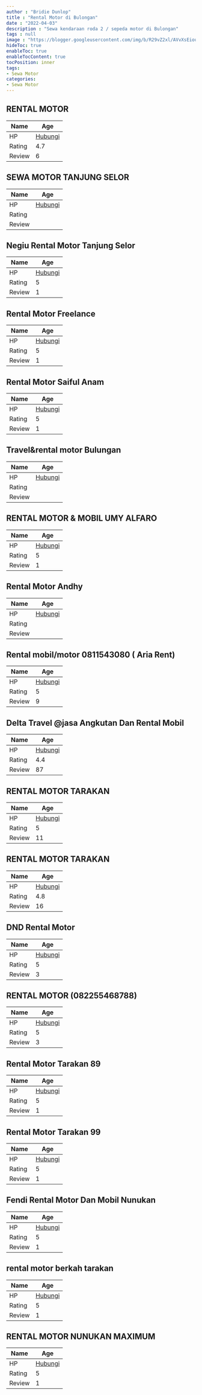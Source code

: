 ```yaml
---
author : "Bridie Dunlop"
title : "Rental Motor di Bulongan"
date : "2022-04-03"
description : "Sewa kendaraan roda 2 / sepeda motor di Bulongan"
tags : null
image : "https://blogger.googleusercontent.com/img/b/R29vZ2xl/AVvXsEiouv_gepPr4q_D_vV1lFBT1PlHGAfTBIWSudVmLbFVrBKF_WGq8eF5wygCJ9xxmUY-HGV50LUORH4heUsQxi1C_GCczCBThZrULm-zPMSa-7z7dmww0ge9ckla5d_jTeMuPLsNHU_MaFJfSxR1rU_GTOeHLXtEF2xDJKkk0kbmOxFQuvVOy1fZ9hZWNQ/w300-h200/rental-motor-di-bulongan.png"
hideToc: true
enableToc: true
enableTocContent: true
tocPosition: inner
tags:
- Sewa Motor
categories:
- Sewa Motor
---
```



## RENTAL MOTOR

Name | Age
--------|------
HP | [Hubungi](https://pcandroidplayer.blogspot.com/?clayads=https://getnumber.ndower.dev?phone=MDg1MzkwMTI1NjY2)
Rating | 4.7
Review | 6


## SEWA MOTOR TANJUNG SELOR

Name | Age
--------|------
HP | [Hubungi](https://pcandroidplayer.blogspot.com/?clayads=https://getnumber.ndower.dev?phone=)
Rating | 
Review | 


## Negiu Rental Motor Tanjung Selor

Name | Age
--------|------
HP | [Hubungi](https://pcandroidplayer.blogspot.com/?clayads=https://getnumber.ndower.dev?phone=MDgyMjE5MjIyMjky)
Rating | 5
Review | 1


## Rental Motor Freelance

Name | Age
--------|------
HP | [Hubungi](https://pcandroidplayer.blogspot.com/?clayads=https://getnumber.ndower.dev?phone=MDgyMjU1MTYxOTgw)
Rating | 5
Review | 1


## Rental Motor Saiful Anam

Name | Age
--------|------
HP | [Hubungi](https://pcandroidplayer.blogspot.com/?clayads=https://getnumber.ndower.dev?phone=MDg1MzkwMTI1NjY2)
Rating | 5
Review | 1


## Travel&amp;rental motor Bulungan

Name | Age
--------|------
HP | [Hubungi](https://pcandroidplayer.blogspot.com/?clayads=https://getnumber.ndower.dev?phone=MDg1MzQ5Nzg1NTU5)
Rating | 
Review | 


## RENTAL MOTOR &amp; MOBIL UMY ALFARO

Name | Age
--------|------
HP | [Hubungi](https://pcandroidplayer.blogspot.com/?clayads=https://getnumber.ndower.dev?phone=MDg1MjQ1MjYxNDQ4)
Rating | 5
Review | 1


## Rental Motor Andhy

Name | Age
--------|------
HP | [Hubungi](https://pcandroidplayer.blogspot.com/?clayads=https://getnumber.ndower.dev?phone=MDg1MjQ2NDg3NzEx)
Rating | 
Review | 


## Rental mobil/motor 0811543080 ( Aria Rent)

Name | Age
--------|------
HP | [Hubungi](https://pcandroidplayer.blogspot.com/?clayads=https://getnumber.ndower.dev?phone=MDgxMTU0MzA4MA==)
Rating | 5
Review | 9


## Delta Travel @jasa Angkutan Dan Rental Mobil

Name | Age
--------|------
HP | [Hubungi](https://pcandroidplayer.blogspot.com/?clayads=https://getnumber.ndower.dev?phone=)
Rating | 4.4
Review | 87


## RENTAL MOTOR TARAKAN

Name | Age
--------|------
HP | [Hubungi](https://pcandroidplayer.blogspot.com/?clayads=https://getnumber.ndower.dev?phone=MDgyMjExMDAzODc2)
Rating | 5
Review | 11


## RENTAL MOTOR TARAKAN

Name | Age
--------|------
HP | [Hubungi](https://pcandroidplayer.blogspot.com/?clayads=https://getnumber.ndower.dev?phone=MDgxMTU5OTA5MDM=)
Rating | 4.8
Review | 16


## DND Rental Motor

Name | Age
--------|------
HP | [Hubungi](https://pcandroidplayer.blogspot.com/?clayads=https://getnumber.ndower.dev?phone=MDgxMjU2MDI0MjUw)
Rating | 5
Review | 3


## RENTAL MOTOR (082255468788)

Name | Age
--------|------
HP | [Hubungi](https://pcandroidplayer.blogspot.com/?clayads=https://getnumber.ndower.dev?phone=MDgyMjU1NDY4Nzg4)
Rating | 5
Review | 3


## Rental Motor Tarakan 89

Name | Age
--------|------
HP | [Hubungi](https://pcandroidplayer.blogspot.com/?clayads=https://getnumber.ndower.dev?phone=MDgyMzUzMjA2MjA2)
Rating | 5
Review | 1


## Rental Motor Tarakan 99

Name | Age
--------|------
HP | [Hubungi](https://pcandroidplayer.blogspot.com/?clayads=https://getnumber.ndower.dev?phone=MDgyMzE4Mzg2Nzc3)
Rating | 5
Review | 1


## Fendi Rental Motor Dan Mobil Nunukan

Name | Age
--------|------
HP | [Hubungi](https://pcandroidplayer.blogspot.com/?clayads=https://getnumber.ndower.dev?phone=)
Rating | 5
Review | 1


## rental motor berkah tarakan

Name | Age
--------|------
HP | [Hubungi](https://pcandroidplayer.blogspot.com/?clayads=https://getnumber.ndower.dev?phone=MDgyMTUzOTg5OTY0)
Rating | 5
Review | 1


## RENTAL MOTOR NUNUKAN MAXIMUM

Name | Age
--------|------
HP | [Hubungi](https://pcandroidplayer.blogspot.com/?clayads=https://getnumber.ndower.dev?phone=MDgxMzQ4NDg5ODA3)
Rating | 5
Review | 1


